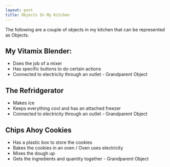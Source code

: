 ```yaml
---
layout: post
title: Objects In My Kitchen
---
```


The following are a couple of objects in my kitchen that can be represented as Objects.

## My Vitamix Blender: 
* Does the job of a mixer
* Has specific buttons to do certain actions
* Connected to electricity through an outlet - Grandparent Object

## The Refridgerator
* Makes ice
* Keeps everything cool and has an attached freezer
* Connected to electricity through an outlet - Grandparent Object

## Chips Ahoy Cookies
* Has a plastic box to store the cookies
* Bakes the cookies in an oven / Oven uses electricity
* Mixes the dough up
* Gets the ingredients and quantity together - Grandparent Object
